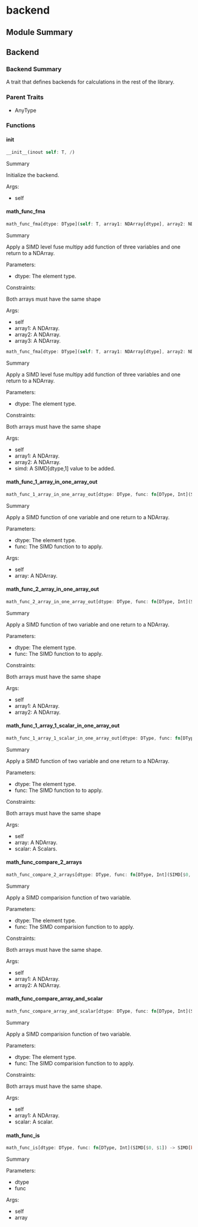 



# backend

##  Module Summary
  

## Backend

### Backend Summary
  
  
A trait that defines backends for calculations in the rest of the library.  

### Parent Traits
  

- AnyType
  

### Functions

#### __init__


```rust
__init__(inout self: T, /)
```  
Summary  
  
Initialize the backend.  
  
Args:  

- self

#### math_func_fma


```rust
math_func_fma[dtype: DType](self: T, array1: NDArray[dtype], array2: NDArray[dtype], array3: NDArray[dtype]) -> NDArray[$0]
```  
Summary  
  
Apply a SIMD level fuse multipy add function of three variables and one return to a NDArray.  
  
Parameters:  

- dtype: The element type.
  
Constraints:

Both arrays must have the same shape  
  
Args:  

- self
- array1: A NDArray.
- array2: A NDArray.
- array3: A NDArray.


```rust
math_func_fma[dtype: DType](self: T, array1: NDArray[dtype], array2: NDArray[dtype], simd: SIMD[dtype, 1]) -> NDArray[$0]
```  
Summary  
  
Apply a SIMD level fuse multipy add function of three variables and one return to a NDArray.  
  
Parameters:  

- dtype: The element type.
  
Constraints:

Both arrays must have the same shape  
  
Args:  

- self
- array1: A NDArray.
- array2: A NDArray.
- simd: A SIMD[dtype,1] value to be added.

#### math_func_1_array_in_one_array_out


```rust
math_func_1_array_in_one_array_out[dtype: DType, func: fn[DType, Int](SIMD[$0, $1]) -> SIMD[$0, $1]](self: T, array: NDArray[dtype]) -> NDArray[$0]
```  
Summary  
  
Apply a SIMD function of one variable and one return to a NDArray.  
  
Parameters:  

- dtype: The element type.
- func: The SIMD function to to apply.
  
Args:  

- self
- array: A NDArray.

#### math_func_2_array_in_one_array_out


```rust
math_func_2_array_in_one_array_out[dtype: DType, func: fn[DType, Int](SIMD[$0, $1], SIMD[$0, $1]) -> SIMD[$0, $1]](self: T, array1: NDArray[dtype], array2: NDArray[dtype]) -> NDArray[$0]
```  
Summary  
  
Apply a SIMD function of two variable and one return to a NDArray.  
  
Parameters:  

- dtype: The element type.
- func: The SIMD function to to apply.
  
Constraints:

Both arrays must have the same shape  
  
Args:  

- self
- array1: A NDArray.
- array2: A NDArray.

#### math_func_1_array_1_scalar_in_one_array_out


```rust
math_func_1_array_1_scalar_in_one_array_out[dtype: DType, func: fn[DType, Int](SIMD[$0, $1], SIMD[$0, $1]) -> SIMD[$0, $1]](self: T, array: NDArray[dtype], scalar: SIMD[dtype, 1]) -> NDArray[$0]
```  
Summary  
  
Apply a SIMD function of two variable and one return to a NDArray.  
  
Parameters:  

- dtype: The element type.
- func: The SIMD function to to apply.
  
Constraints:

Both arrays must have the same shape  
  
Args:  

- self
- array: A NDArray.
- scalar: A Scalars.

#### math_func_compare_2_arrays


```rust
math_func_compare_2_arrays[dtype: DType, func: fn[DType, Int](SIMD[$0, $1], SIMD[$0, $1]) -> SIMD[bool, $1]](self: T, array1: NDArray[dtype], array2: NDArray[dtype]) -> NDArray[bool]
```  
Summary  
  
Apply a SIMD comparision function of two variable.  
  
Parameters:  

- dtype: The element type.
- func: The SIMD comparision function to to apply.
  
Constraints:

Both arrays must have the same shape.  
  
Args:  

- self
- array1: A NDArray.
- array2: A NDArray.

#### math_func_compare_array_and_scalar


```rust
math_func_compare_array_and_scalar[dtype: DType, func: fn[DType, Int](SIMD[$0, $1], SIMD[$0, $1]) -> SIMD[bool, $1]](self: T, array1: NDArray[dtype], scalar: SIMD[dtype, 1]) -> NDArray[bool]
```  
Summary  
  
Apply a SIMD comparision function of two variable.  
  
Parameters:  

- dtype: The element type.
- func: The SIMD comparision function to to apply.
  
Constraints:

Both arrays must have the same shape.  
  
Args:  

- self
- array1: A NDArray.
- scalar: A scalar.

#### math_func_is


```rust
math_func_is[dtype: DType, func: fn[DType, Int](SIMD[$0, $1]) -> SIMD[bool, $1]](self: T, array: NDArray[dtype]) -> NDArray[bool]
```  
Summary  
  
  
  
Parameters:  

- dtype
- func
  
Args:  

- self
- array
